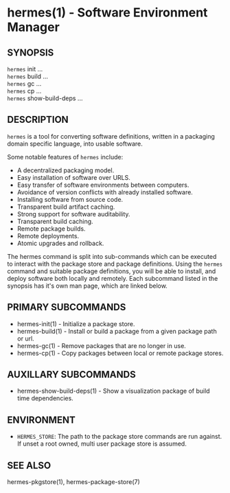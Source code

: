 hermes(1) - Software Environment Manager
=========================================

## SYNOPSIS

`hermes` init ...<br>
`hermes` build ...<br>
`hermes` gc ...<br>
`hermes` cp ...<br>
`hermes` show-build-deps ...<br>

## DESCRIPTION

`hermes` is a tool for converting software definitions, written in a packaging domain
specific language, into usable software. 

Some notable features of ```hermes``` include:

* A decentralized packaging model.
* Easy installation of software over URLS.
* Easy transfer of software environments between computers.
* Avoidance of version conflicts with already installed software.
* Installing software from source code.
* Transparent build artifact caching.
* Strong support for software auditability.
* Transparent build caching.
* Remote package builds.
* Remote deployments.
* Atomic upgrades and rollback.

The hermes command is split into sub-commands which can be executed to interact with the package
store and package definitions.
Using the `hermes` command and suitable package definitions, you will be able to install, and deploy
software both locally and remotely. Each subcommand listed in the synopsis  has it's own man page,
which are linked below.


## PRIMARY SUBCOMMANDS

* hermes-init(1) - Initialize a package store.
* hermes-build(1) - Install or build a package from a given package path or url.
* hermes-gc(1) - Remove packages that are no longer in use.
* hermes-cp(1) - Copy packages between local or remote package stores.

## AUXILLARY SUBCOMMANDS

* hermes-show-build-deps(1) - Show a visualization package of build time dependencies.

## ENVIRONMENT

  * `HERMES_STORE`:
    The path to the package store commands are run against. If unset a root owned, multi user package store
    is assumed.

## SEE ALSO

hermes-pkgstore(1), hermes-package-store(7)
